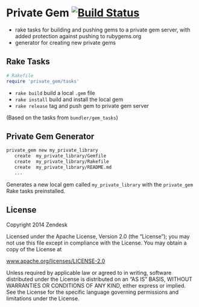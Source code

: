 # Private Gem [![Build Status](https://travis-ci.org/zendesk/private_gem.png)](https://travis-ci.org/zendesk/private_gem)

 - rake tasks for building and pushing gems to a private gem server, with added protection against pushing to rubygems.org
 - generator for creating new private gems


## Rake Tasks

```ruby
# Rakefile
require 'private_gem/tasks'
```

 * `rake build` build a local `.gem` file
 * `rake install` build and install the local gem
 * `rake release` tag and push gem to private gem server

(Based on the tasks from `bundler/gem_tasks`)


## Private Gem Generator

```bash
private_gem new my_private_library
   create  my_private_library/Gemfile
   create  my_private_library/Rakefile
   create  my_private_library/README.md
   ...
```

Generates a new local gem called `my_private_library` with the `private_gem` Rake tasks preinstalled.


## License

Copyright 2014 Zendesk

Licensed under the Apache License, Version 2.0 (the “License”); you may not use this file except in compliance with the License. You may obtain a copy of the License at

www.apache.org/licenses/LICENSE-2.0

Unless required by applicable law or agreed to in writing, software distributed under the License is distributed on an “AS IS” BASIS, WITHOUT WARRANTIES OR CONDITIONS OF ANY KIND, either express or implied. See the License for the specific language governing permissions and limitations under the License.
